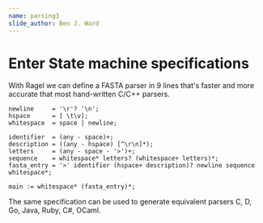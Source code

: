 ```yaml
---
name: parsing3
slide_author: Ben J. Ward
---
```

# Enter State machine specifications
With Ragel we can define a FASTA parser in 9 lines that's faster and more accurate that most hand-written C/C++ parsers.
```
newline     = '\r'? '\n';
hspace      = [ \t\v];
whitespace  = space | newline;

identifier  = (any - space)+;
description = ((any - hspace) [^\r\n]*);
letters     = (any - space - '>')+;
sequence    = whitespace* letters? (whitespace+ letters)*;
fasta_entry = '>' identifier (hspace+ description)? newline sequence whitespace*;

main := whitespace* (fasta_entry)*;
```
The same specification can be used to generate equivalent parsers C, D, Go, Java, Ruby, C#, OCaml.
